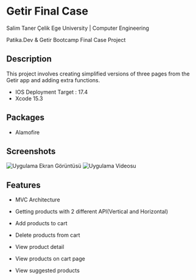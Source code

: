 
# Getir Final Case
Salim Taner Çelik
Ege University | Computer Engineering

Patika.Dev & Getir Bootcamp Final Case Project


## Description
This project involves creating simplified versions of three pages from the Getir app and adding extra functions.

* IOS Deployment Target : 17.4
* Xcode 15.3



## Packages
* Alamofire


  
## Screenshots
![Uygulama Ekran Görüntüsü](https://i.ibb.co/fkCYct1/image.png)
![Uygulama Videosu](https://s6.ezgif.com/tmp/ezgif-6-6fafbb0997.gif)

  
## Features
- MVC Architecture
  
- Getting products with 2 different API(Vertical and Horizontal)
- Add products to cart
- Delete products from cart
- View product detail
- View products on cart page
- View suggested products
